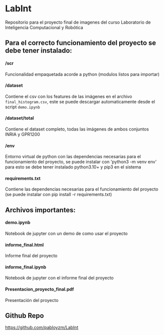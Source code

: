 # LabInt
Repositorio para el proyecto final de imagenes del curso Laboratorio de Inteligencia Computacional y Robótica

## Para el correcto funcionamiento del proyecto se debe tener instalado:

#### /scr
Funcionalidad empaquetada acorde a python (modulos listos para importar)

#### /dataset
Contiene el csv con los features de las imágenes en el archivo `final_histogram.csv`, este se puede
descargar automaticamente desde el script `demo.ipynb`

#### /dataset/total
Contiene el dataset completo, todas las imágenes de ambos conjuntos INRIA y GPR1200 

#### /env
Entorno virtual de python con las dependencias necesarias para el funcionamiento del proyecto, se puede instalar con 'python3 -m venv env'
para esto se debe tener instalado python3.10+ y pip3 en el sistema

#### requirements.txt
Contiene las dependencias necesarias para el funcionamiento del proyecto (se puede instalar con pip install -r requirements.txt)

## Archivos importantes: 

#### demo.ipynb
Notebook de jupyter con un demo de como usar el proyecto

#### informe_final.html
Informe final del proyecto

#### informe_final.ipynb
Notebook de jupyter con el informe final del proyecto

#### Presentacion_proyecto_final.pdf
Presentación del proyecto

## Github Repo

https://github.com/pabloyzm/LabInt


